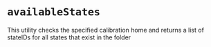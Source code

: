 # `availableStates`

This utility checks the specified calibration home and returns a list of stateIDs for all states that exist in the folder